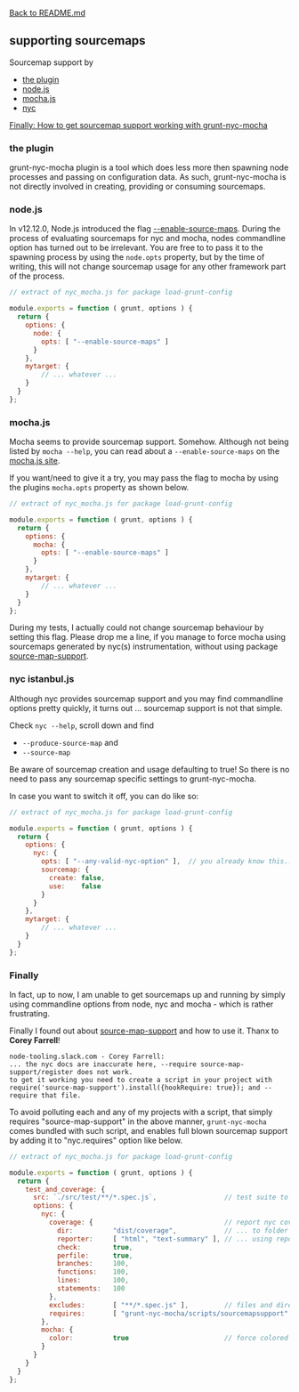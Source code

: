 [Back to README.md](../README.md)

## supporting sourcemaps ##

Sourcemap support by

* [the plugin](#the_plugin)
* [node.js](#node.js)
* [mocha.js](#mocha.js)
* [nyc](#nyc_istanbul.js)

[Finally: How to get sourcemap support working with grunt-nyc-mocha](#finally)

### the plugin ###

grunt-nyc-mocha plugin is a tool which does less more then spawning node processes
and passing on configuration data. As such, grunt-nyc-mocha is not directly
involved in creating, providing or consuming sourcemaps.  

### node.js ###

In v12.12.0, Node.js introduced the flag
[--enable-source-maps](https://nodejs.org/dist/latest-v12.x/docs/api/cli.html#cli_enable_source_maps).
During the process of evaluating sourcemaps for nyc and mocha, nodes commandline
option has turned out to be irrelevant. You are free to to pass it to the spawning
process by using the <code>node.opts</code> property, but by the time of writing,
this will not change sourcemap usage for any other framework part of the process.

```javascript
// extract of nyc_mocha.js for package load-grunt-config

module.exports = function ( grunt, options ) {
  return {
    options: {
      node: {
        opts: [ "--enable-source-maps" ]
      }
    },
    mytarget: {
        // ... whatever ...
    }
  }
};
```

### mocha.js ###

Mocha seems to provide sourcemap support. Somehow. Although not being listed
by <code>mocha --help</code>, you can read about a <code>--enable-source-maps</code>
on the [mocha.js site](https://mochajs.org/#-enable-source-maps).  

If you want/need to give it a try, you may pass the flag to mocha by using the
plugins <code>mocha.opts</code> property as shown below.  

```javascript
// extract of nyc_mocha.js for package load-grunt-config

module.exports = function ( grunt, options ) {
  return {
    options: {
      mocha: {
        opts: [ "--enable-source-maps" ]
      }
    },
    mytarget: {
        // ... whatever ...
    }
  }
};
```
During my tests, I actually could not change sourcemap behaviour by setting this flag.
Please drop me a line, if you manage to force mocha using sourcemaps generated by
nyc(s) instrumentation, without using package
[source-map-support](https://www.npmjs.com/package/source-map-support).

### nyc istanbul.js ###

Although nyc provides sourcemap support and you may find commandline options
pretty quickly, it turns out ... sourcemap support is not that simple.  

Check <code>nyc --help</code>, scroll down and find
* <code>--produce-source-map</code> and
* <code>--source-map</code>

Be aware of sourcemap creation and usage defaulting to true! So there is no
need to pass any sourcemap specific settings to grunt-nyc-mocha.  

In case you want to switch it off, you can do like so:  

```javascript
// extract of nyc_mocha.js for package load-grunt-config

module.exports = function ( grunt, options ) {
  return {
    options: {
      nyc: {
        opts: [ "--any-valid-nyc-option" ],  // you already know this...
        sourcemap: {
          create: false,
          use:    false
        }
      }
    },
    mytarget: {
        // ... whatever ...
    }
  }
};
```

### Finally ###

In fact, up to now, I am unable to get sourcemaps up and running by simply using
commandline options from node, nyc and mocha - which is rather frustrating.

Finally I found out about [source-map-support](https://www.npmjs.com/package/source-map-support)
and how to use it. Thanx to <b>Corey Farrell</b>!  

```
node-tooling.slack.com - Corey Farrell:
... the nyc docs are inaccurate here, --require source-map-support/register does not work.  
to get it working you need to create a script in your project with
require('source-map-support').install({hookRequire: true}); and --require that file.
```

To avoid polluting each and any of my projects with a script, that simply requires
"source-map-support" in the above manner, <code>grunt-nyc-mocha</code> comes bundled
with such script, and enables full blown sourcemap support by adding it to
"nyc.requires" option like below.

```javascript
// extract of nyc_mocha.js for package load-grunt-config

module.exports = function ( grunt, options ) {
  return {
    test_and_coverage: {
      src: `./src/test/**/*.spec.js`,                 // test suite to run...
      options: {
        nyc: {
          coverage: {                                 // report nyc coverage results
            dir:          "dist/coverage",            // ... to folder
            reporter:     [ "html", "text-summary" ], // ... using reporters
            check:        true,
            perfile:      true,
            branches:     100,
            functions:    100,
            lines:        100,
            statements:   100
          },
          excludes:       [ "**/*.spec.js" ],         // files and directories to exclude from coverage
          requires:       [ "grunt-nyc-mocha/scripts/sourcemapsupport" ]
        },
        mocha: {
          color:          true                        // force colored output
        }
      }
    }
  }
};
```
